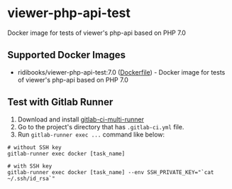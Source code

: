 # viewer-php-api-test

Docker image for tests of viewer's php-api based on PHP 7.0

## Supported Docker Images

* ridibooks/viewer-php-api-test:7.0 ([Dockerfile](https://github.com/ridibooks-docker/viewer-php-api-test/blob/master/7.0/Dockerfile)) - Docker image for tests of viewer's php-api based on PHP 7.0

## Test with Gitlab Runner

1. Download and install [gitlab-ci-multi-runner](https://gitlab.com/gitlab-org/gitlab-ci-multi-runner)
2. Go to the project's directory that has `.gitlab-ci.yml` file.
3. Run `gitlab-runner exec ...` command like below:

```
# without SSH key
gitlab-runner exec docker [task_name]

# with SSH key
gitlab-runner exec docker [task_name] --env SSH_PRIVATE_KEY="`cat ~/.ssh/id_rsa`"
```
